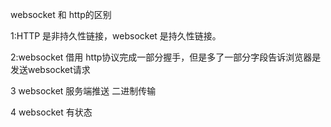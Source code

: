 websocket 和 http的区别

1:HTTP 是非持久性链接，websocket 是持久性链接。

2:websocket 借用 http协议完成一部分握手，但是多了一部分字段告诉浏览器是发送websocket请求


3 websocket 服务端推送 二进制传输


4 websocket 有状态


